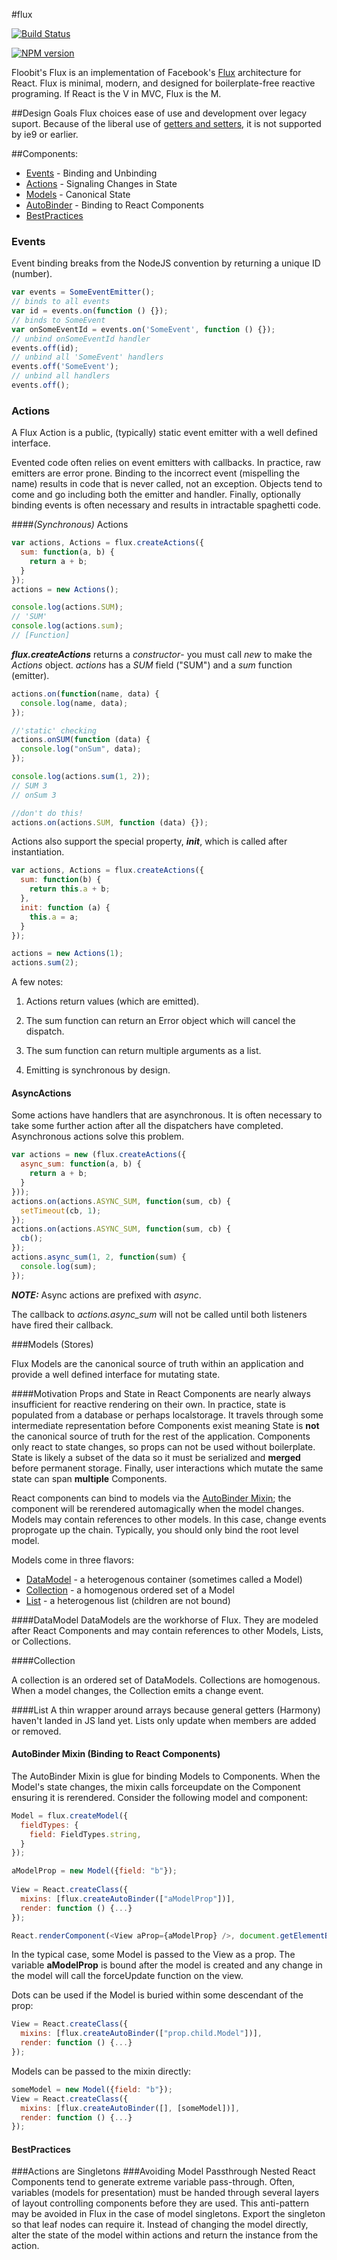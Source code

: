 #flux

[![Build Status](https://travis-ci.org/Floobits/flukes.svg)](https://travis-ci.org/Floobits/flukes)

[![NPM version](https://badge.fury.io/js/flukes.svg)](http://badge.fury.io/js/flukes)

Floobit's Flux is an implementation of Facebook's [Flux](http://facebook.github.io/react/docs/flux-overview.html) architecture for React.  Flux is minimal, modern, and designed for boilerplate-free reactive programing. If React is the V in MVC, Flux is the M.

##Design Goals
Flux choices ease of use and development over legacy suport.  Because of the liberal use of  [getters and setters](https://developer.mozilla.org/en-US/docs/Web/JavaScript/Guide/Working_with_Objects#Defining_getters_and_setters), it is not supported by ie9 or earlier.

##Components:
- [Events](#Events) - Binding and Unbinding
- [Actions](#Actions) - Signaling Changes in State
- [Models](#Models) - Canonical State
- [AutoBinder](#AutoBinder) - Binding to React Components
- [BestPractices](#BestPractices)

### <a name="Events"></a>Events
Event binding breaks from the NodeJS convention by returning a unique ID (number).  


```javascript
var events = SomeEventEmitter();
// binds to all events
var id = events.on(function () {});
// binds to SomeEvent
var onSomeEventId = events.on('SomeEvent', function () {});
// unbind onSomeEventId handler
events.off(id);
// unbind all 'SomeEvent' handlers
events.off('SomeEvent');
// unbind all handlers
events.off();
```

### <a name="Actions"></a>Actions
A Flux Action is a public, (typically) static event emitter with a well defined interface.  

Evented code often relies on event emitters with callbacks.  In practice, raw emitters are error prone.  Binding to the incorrect event (mispelling the name) results in code that is never called, not an exception.  Objects tend to come and go including both the emitter and handler.  Finally, optionally binding events is often necessary and results in intractable spaghetti code.

####*(Synchronous)* Actions
```javascript
var actions, Actions = flux.createActions({
  sum: function(a, b) {
    return a + b;
  }
});
actions = new Actions();

console.log(actions.SUM);
// 'SUM'
console.log(actions.sum);
// [Function]
```
***flux.createActions*** returns a *constructor*- you must call *new* to make the *Actions* object.  *actions* has a *SUM* field ("SUM") and a *sum* function (emitter).

```javascript
actions.on(function(name, data) {
  console.log(name, data);
});

//'static' checking
actions.onSUM(function (data) {
  console.log("onSum", data);
});

console.log(actions.sum(1, 2));
// SUM 3
// onSum 3

//don't do this!
actions.on(actions.SUM, function (data) {});
```

Actions also support the special property, ***init***, which is called after instantiation.

```javascript
var actions, Actions = flux.createActions({
  sum: function(b) {
    return this.a + b;
  },
  init: function (a) {
    this.a = a;
  }
});

actions = new Actions(1);
actions.sum(2);
```

A few notes:

1. Actions return values (which are emitted).

2. The sum function can return an Error object which will cancel the dispatch.

3. The sum function can return multiple arguments as a list.

4. Emitting is synchronous by design.

#### <a name="AsyncActions"></a>AsyncActions

Some actions have handlers that are asynchronous.  It is often necessary to take some further action after all the dispatchers have completed.  Asynchronous actions solve this problem.

```javascript
var actions = new (flux.createActions({
  async_sum: function(a, b) {
    return a + b;
  }
}));
actions.on(actions.ASYNC_SUM, function(sum, cb) {
  setTimeout(cb, 1);
});
actions.on(actions.ASYNC_SUM, function(sum, cb) {
  cb();
});
actions.async_sum(1, 2, function(sum) {
  console.log(sum);
});
```
***NOTE:*** Async actions are prefixed with *async*.  

The callback to *actions.async_sum* will not be called until both listeners have fired their callback.

###<a name="Models"></a>Models (Stores)

Flux Models are the canonical source of truth within an application and provide a well defined interface for mutating state.

####Motivation
Props and State in React Components are nearly always insufficient for reactive rendering on their own. In practice, state is populated from a database or perhaps localstorage. It travels through some intermediate representation before Components exist meaning State is __not__ the canonical source of truth for the rest of the application.  Components only react to state changes, so props can not be used without boilerplate.  State is likely a subset of the data so it must be serialized and __merged__ before permanent storage. Finally, user interactions which mutate the same state can span __multiple__ Components.

React components can bind to models via the [AutoBinder Mixin](#AutoBinder); the component will be rerendered automagically when the model changes.  Models may contain references to other models.  In this case, change events proprogate up the chain. Typically, you should only bind the root level model.  

Models come in three flavors:
- [DataModel](#DataModel) - a heterogenous container (sometimes called a Model)
- [Collection](#Collection) - a homogenous ordered set of a Model
- [List](#List) - a heterogenous list (children are not bound)

####<a name="DataModel"></a>DataModel
DataModels are the workhorse of Flux.  They are modeled after React Components and may contain references to other Models, Lists, or Collections.

####<a name="Collection"></a>Collection

A collection is an ordered set of DataModels. Collections are homogenous.  When a model changes, the Collection emits a change event.

####<a name="List"></a>List
A thin wrapper around arrays because general getters (Harmony) haven't landed in JS land yet.  Lists only update when members are added or removed.

#### <a name="AutoBinder"></a>AutoBinder Mixin (Binding to React Components)
The AutoBinder Mixin is glue for binding Models to  Components.  When the Model's state changes, the mixin calls forceupdate on the Component ensuring it is rerendered.  Consider the following model and component:

```javascript
Model = flux.createModel({
  fieldTypes: {
    field: FieldTypes.string,
  }
});

aModelProp = new Model({field: "b"});
    
View = React.createClass({
  mixins: [flux.createAutoBinder(["aModelProp"])],
  render: function () {...}
});

React.renderComponent(<View aProp={aModelProp} />, document.getElementById("view"));
```
In the typical case, some Model is passed to the View as a prop.  The variable __aModelProp__  is bound after the model is created and any change in the model will call the forceUpdate function on the view.  

Dots can be used if the Model is buried within some descendant of the prop:
```javascript
View = React.createClass({
  mixins: [flux.createAutoBinder(["prop.child.Model"])],
  render: function () {...}
});
```

Models can be passed to the mixin directly:
```javascript
someModel = new Model({field: "b"});
View = React.createClass({
  mixins: [flux.createAutoBinder([], [someModel])],
  render: function () {...}
});
```

#### <a name="BestPractices"></a>BestPractices
###Actions are Singletons
###Avoiding Model Passthrough
Nested React Components tend to generate extreme variable pass-through.  Often, variables (models for presentation) must be handed through several layers of layout controlling components before they are used.  This anti-pattern may be avoided in Flux in the case of model singletons.  Export the singleton so that leaf nodes can require it.  Instead of changing the model directly, alter the state of the model within actions and return the instance from the action.
